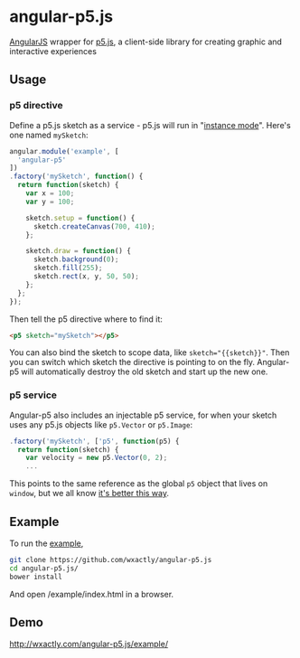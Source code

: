 # angular-p5.js

[AngularJS](https://github.com/angular/angular.js) wrapper for [p5.js](https://github.com/lmccart/p5.js), a client-side library for creating graphic and interactive experiences

## Usage

### p5 directive

Define a p5.js sketch as a service - p5.js will run in "[instance mode](http://p5js.org/examples/examples/Instance_Mode_Instantiation.php)". Here's one named `mySketch`:

```javascript
angular.module('example', [
  'angular-p5'
])
.factory('mySketch', function() {
  return function(sketch) {
    var x = 100; 
    var y = 100;

    sketch.setup = function() {
      sketch.createCanvas(700, 410);
    };

    sketch.draw = function() {
      sketch.background(0);
      sketch.fill(255);
      sketch.rect(x, y, 50, 50);
    };
  };
});
```

Then tell the p5 directive where to find it:

```html
<p5 sketch="mySketch"></p5>
```

You can also bind the sketch to scope data, like `sketch="{{sketch}}"`. Then you can switch which sketch the directive is pointing to on the fly. Angular-p5 will automatically destroy the old sketch and start up the new one.

### p5 service

Angular-p5 also includes an injectable p5 service, for when your sketch uses any p5.js objects like `p5.Vector` or `p5.Image`:
```javascript
.factory('mySketch', ['p5', function(p5) {
  return function(sketch) {
    var velocity = new p5.Vector(0, 2);
    ...
```

This points to the same reference as the global `p5` object that lives on `window`, but we all know [it's better this way](https://docs.angularjs.org/guide/di).

## Example

To run the [example](example),
```sh
git clone https://github.com/wxactly/angular-p5.js
cd angular-p5.js/
bower install
```

And open /example/index.html in a browser.

## Demo

http://wxactly.com/angular-p5.js/example/
